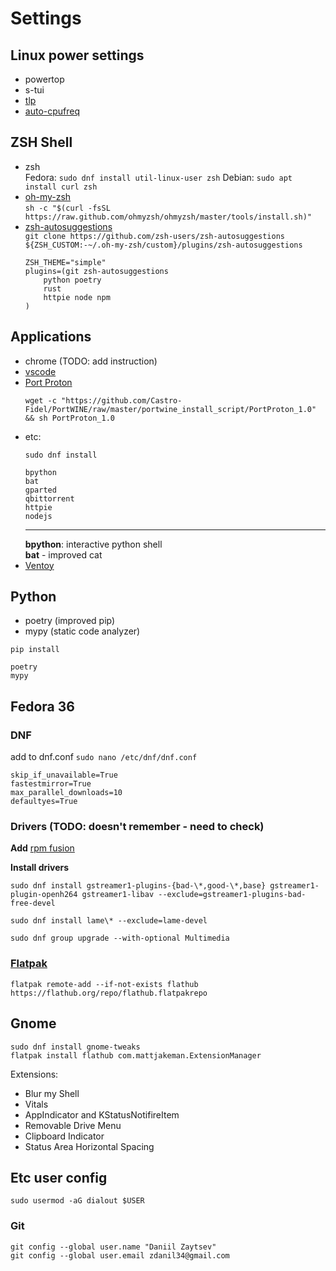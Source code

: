 # **Settings**

## Linux power settings

- powertop
- s-tui
- [tlp](https://linrunner.de/tlp/index.html)
- [auto-cpufreq](https://github.com/AdnanHodzic/auto-cpufreq)

## ZSH Shell
- zsh  
  Fedora: `sudo dnf install util-linux-user zsh`
  Debian: `sudo apt install curl zsh`
- [oh-my-zsh](https://ohmyz.sh/)  
  `sh -c "$(curl -fsSL https://raw.github.com/ohmyzsh/ohmyzsh/master/tools/install.sh)"`
- [zsh-autosuggestions](https://github.com/zsh-users/zsh-autosuggestions)  
  `git clone https://github.com/zsh-users/zsh-autosuggestions ${ZSH_CUSTOM:-~/.oh-my-zsh/custom}/plugins/zsh-autosuggestions`
  ```
  ZSH_THEME="simple"
  plugins=(git zsh-autosuggestions
      python poetry
      rust
      httpie node npm
  )
  ```

## Applications
- chrome (TODO: add instruction)
- [vscode](https://code.visualstudio.com/docs/setup/linux)
- [Port Proton](https://portwine-linux.ru/port-proton-linux/)
  ```
  wget -c "https://github.com/Castro-Fidel/PortWINE/raw/master/portwine_install_script/PortProton_1.0" && sh PortProton_1.0
  ```
- etc:
  ```
  sudo dnf install

  bpython 
  bat
  gparted
  qbittorrent
  httpie
  nodejs
  ```
  <!-- <hr> -->
  <!-- <b>bpython</b>: interactive python shell<br> -->
  <!-- <b>bat</b>: improved cat -->
  ---
  **bpython**: interactive python shell  
  **bat** - improved cat
- [Ventoy](https://www.ventoy.net/en/index.html)


## Python

- poetry (improved pip)
- mypy (static code analyzer)

```
pip install

poetry 
mypy
```



## Fedora 36

### DNF 
add to dnf.conf `sudo nano /etc/dnf/dnf.conf`
```
skip_if_unavailable=True
fastestmirror=True 
max_parallel_downloads=10 
defaultyes=True
```


### Drivers (TODO: doesn't remember - need to check)
**Add** [rpm fusion](https://rpmfusion.org/)  

**Install drivers**
```
sudo dnf install gstreamer1-plugins-{bad-\*,good-\*,base} gstreamer1-plugin-openh264 gstreamer1-libav --exclude=gstreamer1-plugins-bad-free-devel

sudo dnf install lame\* --exclude=lame-devel

sudo dnf group upgrade --with-optional Multimedia
```

### [Flatpak](https://flatpak.org/)

```
flatpak remote-add --if-not-exists flathub https://flathub.org/repo/flathub.flatpakrepo
```

## Gnome

```console
sudo dnf install gnome-tweaks
flatpak install flathub com.mattjakeman.ExtensionManager
```
Extensions:
- Blur my Shell
- Vitals
- AppIndicator and KStatusNotifireItem
- Removable Drive Menu
- Clipboard Indicator
- Status Area Horizontal Spacing
  

## Etc user config

```
sudo usermod -aG dialout $USER
```

### Git
```
git config --global user.name "Daniil Zaytsev"
git config --global user.email zdanil34@gmail.com
```
<!-- git config --global credential.helper cache
git config --global credential.helper "cache --timeout=3600" -->

